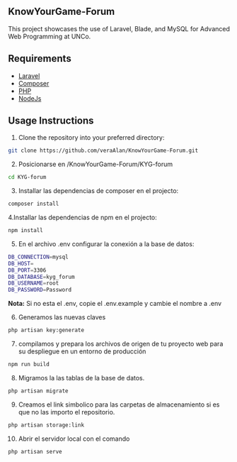 ##  KnowYourGame-Forum

This project showcases the use of Laravel, Blade, and MySQL for Advanced Web Programming at UNCo.

## Requirements

- [Laravel](https://laravel.com/)
- [Composer](https://getcomposer.org/)
- [PHP](https://www.php.net/)
- [NodeJs](https://nodejs.org/en)

## Usage Instructions

1. Clone the repository into your preferred directory:

```bash
git clone https://github.com/veraAlan/KnowYourGame-Forum.git
```

2. Posicionarse en /KnowYourGame-Forum/KYG-forum

```bash
cd KYG-forum
```

3. Installar las dependencias de composer en el projecto:

```bash
composer install
```

4.Installar las dependencias de npm en el projecto:

```bash
npm install
```

5. En el archivo .env configurar la conexión a la base de datos:

```bash
DB_CONNECTION=mysql
DB_HOST=
DB_PORT=3306
DB_DATABASE=kyg_forum
DB_USERNAME=root
DB_PASSWORD=Password
```

**Nota:** Si no esta el .env, copie el .env.example y cambie el nombre a .env

6. Generamos las nuevas claves

```bash
php artisan key:generate
```

7.  compilamos y prepara los archivos de origen de tu proyecto web para su despliegue en un entorno de producción

```bash
npm run build
```

8.  Migramos la las tablas de la base de datos.

```bash
php artisan migrate
```

9.  Creamos el link simbolico para las carpetas de almacenamiento si es que no las importo el repositorio.

```bash
php artisan storage:link
```

10. Abrir el servidor local con el comando

```bash
php artisan serve
```
